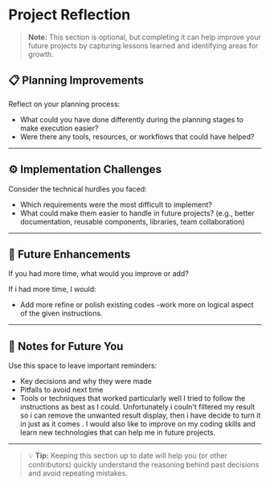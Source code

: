 # Project Reflection

> **Note:** This section is optional, but completing it can help improve your future projects by capturing lessons learned and identifying areas for growth.

## 📋 Planning Improvements
Reflect on your planning process:
- What could you have done differently during the planning stages to make execution easier?
- Were there any tools, resources, or workflows that could have helped?

---

## ⚙️ Implementation Challenges
Consider the technical hurdles you faced:
- Which requirements were the most difficult to implement?
- What could make them easier to handle in future projects? (e.g., better documentation, reusable components, libraries, team collaboration)

---

## 🚀 Future Enhancements
If you had more time, what would you improve or add?

If i had more time, I would:
- Add more refine or polish existing codes
-work  more on logical aspect of the given instructions.
---

## 📝 Notes for Future You
Use this space to leave important reminders:
- Key decisions and why they were made
- Pitfalls to avoid next time
- Tools or techniques that worked particularly well
 I tried to follow the instructions as best as I could. Unfortunately i couln't filtered my result so i can remove the unwanted result display, then i have decide to turn it in just as it comes . I would also like to improve on my coding skills and learn new technologies that can help me in future projects.
---

> 💡 **Tip:** Keeping this section up to date will help you (or other contributors) quickly understand the reasoning behind past decisions and avoid repeating mistakes.
